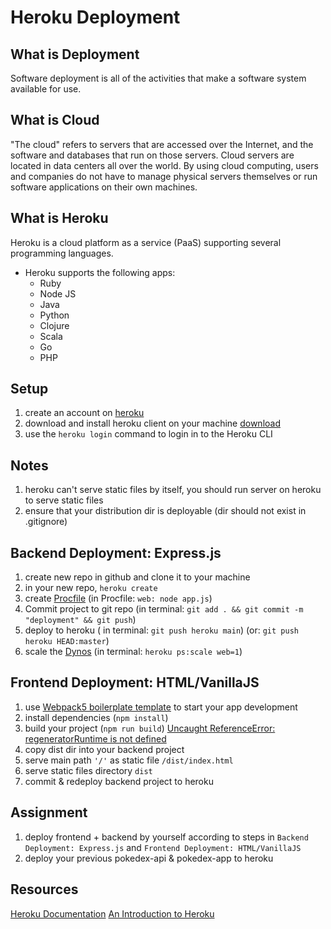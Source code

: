 # Heroku Deployment

## What is Deployment
Software deployment is all of the activities that make a software system available for use.

## What is Cloud
"The cloud" refers to servers that are accessed over the Internet, and the software and databases that run on those servers. Cloud servers are located in data centers all over the world. By using cloud computing, users and companies do not have to manage physical servers themselves or run software applications on their own machines.

## What is Heroku
Heroku is a cloud platform as a service (PaaS) supporting several programming languages.

* Heroku supports the following apps: 
  * Ruby
  * Node JS
  * Java
  * Python
  * Clojure
  * Scala
  * Go
  * PHP

## Setup
1. create an account on [heroku](https://signup.heroku.com/)
2. download and install heroku client on your machine [download](https://devcenter.heroku.com/articles/getting-started-with-nodejs#set-up)
3. use the `heroku login` command to login in to the Heroku CLI

## Notes
1. heroku can't serve static files by itself, you should run server on heroku to serve static files
2. ensure that your distribution dir is deployable (dir should not exist in .gitignore)

## Backend Deployment: Express.js
1. create new repo in github and clone it to your machine
2. in your new repo, `heroku create`
3. create [Procfile](https://devcenter.heroku.com/articles/procfile) (in Procfile: `web: node app.js`)
4. Commit project to git repo (in terminal: `git add . && git commit -m "deployment" && git push`)
5. deploy to heroku ( in terminal: `git push heroku main`) (or: `git push heroku HEAD:master`)
6. scale the [Dynos](https://www.heroku.com/dynos) (in terminal: `heroku ps:scale web=1`)

## Frontend Deployment: HTML/VanillaJS
1. use [Webpack5 boilerplate template](https://github.com/taniarascia/webpack-boilerplate) to start your app development
2. install dependencies (`npm install`)
4. build your project (`npm run build`) [Uncaught ReferenceError: regeneratorRuntime is not defined](https://stackoverflow.com/questions/65487071/uncaught-referenceerror-regeneratorruntime-is-not-defined-in-react-17-webpack)
5. copy dist dir into your backend project
6. serve main path `'/'` as static file `/dist/index.html`
7. serve static files directory `dist`
8. commit & redeploy backend project to heroku

## Assignment
1. deploy frontend + backend by yourself according to steps in `Backend Deployment: Express.js` and `Frontend Deployment: HTML/VanillaJS`
2. deploy your previous pokedex-api & pokedex-app to heroku

## Resources
[Heroku Documentation](https://devcenter.heroku.com/categories/reference)
[An Introduction to Heroku](https://medium.com/@GoRadialspark/an-introduction-to-heroku-c11c6fcbffa)
